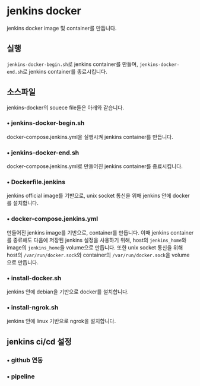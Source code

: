 # jenkins docker

jenkins docker image 및 container를 만듭니다.

## 실행

`jenkins-docker-begin.sh`로 jenkins container를 만들며, `jenkins-docker-end.sh`로 jenkins container를 종료시킵니다.

## 소스파일

jenkins-docker의 souece file들은 아래와 같습니다.

### • jenkins-docker-begin.sh

docker-compose.jenkins.yml을 실행시켜 jenkins container를 만듭니다.

### • jenkins-docker-end.sh

docker-compose.jenkins.yml로 만들어진 jenkins container를 종료시킵니다.

### • Dockerfile.jenkins

jenkins official image를 기반으로, unix socket 통신을 위해 jenkins 안에 docker를 설치합니다.

### • docker-compose.jenkins.yml

만들어진 jenkins image를 기반으로, container를 만듭니다. 이때 jenkins container를 종료해도 다음에 저장된 jenkins 설정을 사용하기 위해, host의 `jenkins_home`와 image의 `jenkins_home`을 volume으로 만듭니다. 또한 unix socket 통신을 위해 host의 `/var/run/docker.sock`와 container의 `/var/run/docker.sock`을 volume으로 만듭니다.

### • install-docker.sh

jenkins 안에 debian을 기반으로 docker를 설치합니다.

### • install-ngrok.sh

jenkins 안에 linux 기반으로 ngrok을 설치합니다.

## jenkins ci/cd 설정

### • github 연동

### • pipeline
